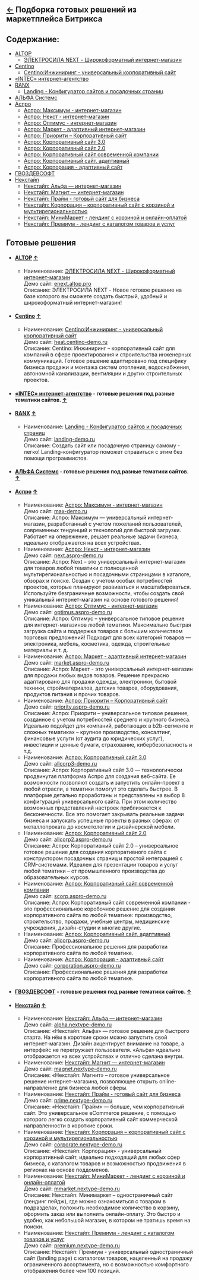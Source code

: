 [&larr;](readme.md "1С-Битрикс") Подборка готовых решений из маркетплейса Битрикса
----------------------------------------------------------------------------------

## <a name="content"></a> Содержание:

- [ALTOP](#altop)
    - [ЭЛЕКТРОСИЛА NEXT - Широкоформатный интернет-магазин](#altop.enext)
- [Centino](#centino)
    - [Centino:Инжиниринг - универсальный корпоративный сайт](#centino.heat)
- [«INTEC» интернет-агентство](#intec)
- [RANX](#ranx)
    - [Landing - Конфигуратор сайтов и посадочных страниц](#ranx.landing)
- [АЛЬФА Системс](#redsign)
- [Аспро](#aspro)
    - [Аспро: Максимум - интернет-магазин](#aspro.max)
    - [Аспро: Некст - интернет-магазин](#aspro.next)
    - [Аспро: Оптимус - интернет-магазин](#aspro.optimus)
    - [Аспро: Маркет - адаптивный интернет-магазин](#aspro.mshop)
    - [Аспро: Приорити – Корпоративный сайт](#aspro.priority)
    - [Аспро: Корпоративный сайт 3.0](#aspro.allcorp3)
    - [Аспро: Корпоративный сайт 2.0](#aspro.allcorp2)
    - [Аспро: Корпоративный сайт современной компании](#aspro.scorp)
    - [Аспро: Корпоративный сайт, адаптивный](#aspro.allcorp)
    - [Аспро: Корпорация - адаптивный сайт](#aspro.corporation)
- [ГВОЗДЕВСОФТ](#gvozdevsoft)
- [Некстайп](#nextype)
    - [Некстайп: Альфа — интернет-магазин](#nextype.alpha)
    - [Некстайп: Магнит — интернет-магазин](#nextype.magnet)
    - [Некстайп: Прайм - готовый сайт для бизнеса](#nextype.prime)
    - [Некстайп: Корпорация – корпоративный сайт с корзиной и мультирегиональностью](#nextype.corporate)
    - [Некстайп: МиниМаркет - лендинг с корзиной и онлайн-оплатой](#nextype.mmarket)
    - [Некстайп: Премиум - лендинг с каталогом товаров и услуг](#nextype.premium)
    
## <a name="ready-made-solutions"></a> Готовые решения

- #### <a name="altop"></a> [ALTOP](https://marketplace.1c-bitrix.ru/partners/detail.php?ID=241197.php) [&uarr;](#content "Содержание")
    - <a name="altop.enext"></a> Наименование: [ЭЛЕКТРОСИЛА NEXT - Широкоформатный интернет-магазин](https://marketplace.1c-bitrix.ru/solutions/altop.enext/)  
    Демо сайт: [enext.altop.pro](https://enext.altop.pro/)  
    Описание: ЭЛЕКТРОСИЛА NEXT - Новое готовое решение на базе которого вы сможете создать быстрый, удобный и широкоформатный интернет-магазин!
- #### <a name="centino"></a> [Centino](https://marketplace.1c-bitrix.ru/partners/detail.php?ID=9068953.php) [&uarr;](#content "Содержание")
    - <a name="centino.heat"></a> Наименование: [Centino:Инжиниринг - универсальный корпоративный сайт](https://marketplace.1c-bitrix.ru/solutions/centino.heat/)  
    Демо сайт: [heat.centino-demo.ru](https://heat.centino-demo.ru/)  
    Описание: Centino: Инжиниринг – корпоративный сайт для компаний в сфере проектирования и строительства инженерных коммуникаций. Готовое решение адаптировано под специфику бизнеса продажи и монтажа систем отопления, водоснабжения, автономной канализации, вентиляции и других строительных проектов.
- #### <a name="intec"></a> [«INTEC» интернет-агентство](https://marketplace.1c-bitrix.ru/partners/detail.php?ID=193047.php) - готовые решения под разные тематики сайтов. [&uarr;](#content "Содержание")
- #### <a name="ranx"></a> [RANX](http://marketplace.1c-bitrix.ru/partners/detail.php?ID=8910405.php) [&uarr;](#content "Содержание")
    - <a name="ranx.landing"></a> Наименование: [Landing - Конфигуратор сайтов и посадочных страниц](http://marketplace.1c-bitrix.ru/solutions/ranx.landing/)  
    Демо сайт: [landing-demo.ru](https://landing-demo.ru/)  
    Описание: Создать сайт или посадочную страницу самому - легко! Landing-конфигуратор поможет справиться с этим без помощи программистов.
- #### <a name="redsign"></a> [АЛЬФА Системс](https://marketplace.1c-bitrix.ru/partners/detail.php?ID=164683.php) - готовые решения под разные тематики сайтов. [&uarr;](#content "Содержание")
- #### <a name="aspro"></a> [Аспро](https://marketplace.1c-bitrix.ru/partners/detail.php?ID=310879.php) [&uarr;](#content "Содержание")
    - <a name="aspro.max"></a> Наименование: [Аспро: Максимум - интернет-магазин](https://marketplace.1c-bitrix.ru/solutions/aspro.max/)  
    Демо сайт: [max-demo.ru](https://max-demo.ru/)  
    Описание: Аспро: Максимум — универсальный интернет-магазин, разработанный с учетом пожеланий пользователей, современных тенденций и технологий для быстрой загрузки. Работает на опережение, решает реальные задачи бизнеса, идеально отображается на всех устройствах.
    - <a name="aspro.next"></a> Наименование: [Аспро: Некст - интернет-магазин](https://marketplace.1c-bitrix.ru/solutions/aspro.next/)  
    Демо сайт: [next.aspro-demo.ru](https://next.aspro-demo.ru/)  
    Описание: Аспро: Next – это универсальный интернет-магазин для товаров любой тематики с полноценной мультирегиональностью и посадочными страницами в каталоге, обзорах и поиске. Создан с учетом особых потребностей проектов, которые планируют развиваться и масштабироваться. Используйте безграничные возможности, чтобы создать свой уникальный интернет-магазин на основе готового решения!
    - <a name="aspro.optimus"></a> Наименование: [Аспро: Оптимус - интернет-магазин](https://marketplace.1c-bitrix.ru/solutions/aspro.optimus/)  
    Демо сайт: [optimus.aspro-demo.ru](https://optimus.aspro-demo.ru/)  
    Описание: Аспро: Оптимус – универсальное типовое решение для интернет-магазинов любой тематики. Максимально быстрая загрузка сайта и поддержка товаров с большим количеством торговых предложений! Подходит для всех категорий товаров — электроника, мебель, косметика, одежда, строительные материалы и т. д.
    - <a name="aspro.mshop"></a> Наименование: [Аспро: Маркет - адаптивный интернет-магазин](https://marketplace.1c-bitrix.ru/solutions/aspro.mshop/)  
    Демо сайт: [market.aspro-demo.ru](https://market.aspro-demo.ru/)  
    Описание: Аспро: Маркет - это универсальный интернет-магазин для продажи любых видов товаров. Решение прекрасно адаптировано для продажи одежды, электроники, бытовой техники, стройматериалов, детских товаров, оборудования, продуктов питания и прочих товаров.
    - <a name="aspro.priority"></a> Наименование: [Аспро: Приорити – Корпоративный сайт](https://marketplace.1c-bitrix.ru/solutions/aspro.priority/)  
    Демо сайт: [priority.aspro-demo.ru](https://priority.aspro-demo.ru/)  
    Описание: Аспро: Приорити – универсальное типовое решение, созданное с учетом потребностей среднего и крупного бизнеса. Идеально подойдет для компаний, работающих в b2b-сегменте и сложных тематиках – крупное производство, консалтинг, финансовые услуги (от аудита до юридических услуг), инвестиции и ценные бумаги, страхование, кибербезопасность и т.д.
    - <a name="aspro.allcorp3"></a> Наименование: [Аспро: Корпоративный сайт 3.0](http://marketplace.1c-bitrix.ru/solutions/aspro.allcorp3/)  
    Демо сайт: [allcorp3-demo.ru](https://allcorp3-demo.ru/)  
    Описание: Аспро: Корпоративный сайт 3.0 — технологически продвинутая платформа Аспро для создания веб-сайта. Ее возможности позволяют создать и запустить онлайн-проект в любой отрасли, а тематики помогут это сделать быстрее. В платформе детально проработаны и представлены на выбор 8 конфигураций универсального сайта. При этом количество возможных представлений настроек приближается к бесконечности. Все это помогает закрывать реальные задачи бизнеса и запускать успешные проекты в разных сферах: от металлопроката до косметологии и дизайнерской мебели.
    - <a name="aspro.allcorp2"></a> Наименование: [Аспро: Корпоративный сайт 2.0](https://marketplace.1c-bitrix.ru/solutions/aspro.allcorp2/)  
    Демо сайт: [allcorp2.aspro-demo.ru](https://allcorp2.aspro-demo.ru/)  
    Описание: Аспро: Корпоративный сайт 2.0 – универсальное готовое решение для создания корпоративного сайта с конструктором посадочных страниц и простой интеграцией с CRM-системами. Идеален для презентации товаров и услуг любой тематики – от промышленного производства до образовательных курсов.
    - <a name="aspro.scorp"></a> Наименование: [Аспро: Корпоративный сайт современной компании](https://marketplace.1c-bitrix.ru/solutions/aspro.scorp/)  
    Демо сайт: [scorp.aspro-demo.ru](https://scorp.aspro-demo.ru/)  
    Описание: Аспро: Корпоративный сайт современной компании - это профессиональное коробочное решение для создания корпоративного сайта по любой тематике: производство, строительство, продажи, учебные центры, медицинские учреждения, дизайн-студии и многие другие.
    - <a name="aspro.allcorp"></a> Наименование: [Аспро: Корпоративный сайт, адаптивный](https://marketplace.1c-bitrix.ru/solutions/aspro.allcorp/)  
    Демо сайт: [allcorp.aspro-demo.ru](https://allcorp.aspro-demo.ru/)  
    Описание: Профессиональное решения для разработки корпоративного сайта по любой тематике.
    - <a name="aspro.corporation"></a> Наименование: [Аспро: Корпорация - адаптивный сайт](https://marketplace.1c-bitrix.ru/solutions/aspro.corporation/)  
    Демо сайт: [corporation.aspro-demo.ru](https://corporation.aspro-demo.ru/)  
    Описание: Профессиональное решения для разработки корпоративного сайта по любой тематике.
- #### <a name="gvozdevsoft"></a> [ГВОЗДЕВСОФТ](https://marketplace.1c-bitrix.ru/partners/detail.php?ID=2929645.php) - готовые решения под разные тематики сайтов. [&uarr;](#content "Содержание")
- #### <a name="nextype"></a> [Некстайп](https://marketplace.1c-bitrix.ru/partners/detail.php?ID=522052.php) [&uarr;](#content "Содержание")
    - <a name="nextype.alpha"></a> Наименование: [Некстайп: Альфа — интернет-магазин](http://marketplace.1c-bitrix.ru/solutions/nextype.alpha/)  
    Демо сайт: [alpha.nextype-demo.ru](http://alpha.nextype-demo.ru/)  
    Описание: «Некстайп: Альфа» — готовое решение для быстрого старта. На нём в короткие сроки можно запустить свой интернет-магазин. Дизайн акцентирует внимание на товаре, а интерфейс не перегружает пользователя. «Альфа» идеально отображается на всех устройствах и отлично сделана внутри.
    - <a name="nextype.magnet"></a> Наименование: [Некстайп: Магнит — интернет-магазин](https://marketplace.1c-bitrix.ru/solutions/nextype.magnet/)  
    Демо сайт: [magnet.nextype-demo.ru](https://magnet.nextype-demo.ru/)  
    Описание: «Некстайп: Магнит» – готовое универсальное решение интернет-магазина, позволяющее открыть online-направление для бизнеса любой сферы.
    - <a name="nextype.prime"></a> Наименование: [Некстайп: Прайм - готовый сайт для бизнеса](https://marketplace.1c-bitrix.ru/solutions/nextype.prime/)  
    Демо сайт: [prime.nextype-demo.ru](https://prime.nextype-demo.ru/)  
    Описание: «Некстайп: Прайм» — больше, чем корпоративный сайт. Это универсальное eCommerce решение, с помощью которого легко создать корпоративный сайт коммерческой направленности в короткие сроки.
    - <a name="nextype.corporate"></a> Наименование: [Некстайп: Корпорация – корпоративный сайт с корзиной и мультирегиональностью](https://marketplace.1c-bitrix.ru/solutions/nextype.corporate/)  
    Демо сайт: [corporate.nextype-demo.ru](https://corporate.nextype-demo.ru/)  
    Описание: «Некстайп: Корпорация» - универсальный корпоративный сайт, идеально подходящий для любых сфер бизнеса, с каталогом товаров и возможностью продвижения в регионах на основе поддоменов.
    - <a name="nextype.mmarket"></a> Наименование: [Некстайп: МиниМаркет - лендинг с корзиной и онлайн-оплатой](https://marketplace.1c-bitrix.ru/solutions/nextype.mmarket/)  
    Демо сайт: [mmarket.nextype-demo.ru](http://mmarket.nextype-demo.ru/)  
    Описание: Некстайп: Минимаркет – одностраничный сайт (лендинг пейдж), где можно ознакомиться с товаром в подразделах, положить необходимое количество в корзину, оформить заказ или выполнить онлайн-оплату. Это быстро и удобно, как небольшой магазин, в котором не тратишь время на поиски.
    - <a name="nextype.premium"></a> Наименование: [Некстайп: Премиум - лендинг с каталогом товаров и услуг](https://marketplace.1c-bitrix.ru/solutions/nextype.premium/)  
    Демо сайт: [premium.nextype-demo.ru](https://premium.nextype-demo.ru/)  
    Описание: Некстайп: Премиум - универсальный одностраничный сайт (landing page) с каталогом товаров, нацеленный на продажу ограниченного ассортимента, но с возможностью комфортного отображения более чем 100 позиций.